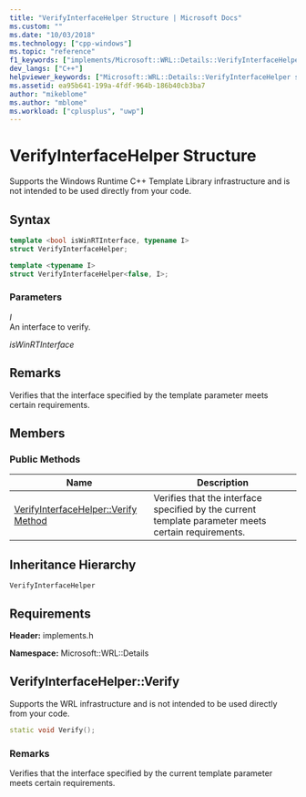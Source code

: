```yaml
---
title: "VerifyInterfaceHelper Structure | Microsoft Docs"
ms.custom: ""
ms.date: "10/03/2018"
ms.technology: ["cpp-windows"]
ms.topic: "reference"
f1_keywords: ["implements/Microsoft::WRL::Details::VerifyInterfaceHelper", "implements/Microsoft::WRL::Details::VerifyInterfaceHelper::Verify"]
dev_langs: ["C++"]
helpviewer_keywords: ["Microsoft::WRL::Details::VerifyInterfaceHelper structure", "Microsoft::WRL::Details::VerifyInterfaceHelper::Verify method"]
ms.assetid: ea95b641-199a-4fdf-964b-186b40cb3ba7
author: "mikeblome"
ms.author: "mblome"
ms.workload: ["cplusplus", "uwp"]
---
```

# VerifyInterfaceHelper Structure

Supports the Windows Runtime C++ Template Library infrastructure and is not intended to be used directly from your code.

## Syntax

```cpp
template <bool isWinRTInterface, typename I>
struct VerifyInterfaceHelper;

template <typename I>
struct VerifyInterfaceHelper<false, I>;
```

### Parameters

*I*<br/>
An interface to verify.

*isWinRTInterface*

## Remarks

Verifies that the interface specified by the template parameter meets certain requirements.

## Members

### Public Methods

Name                                            | Description
----------------------------------------------- | ---------------------------------------------------------------------------------------------------
[VerifyInterfaceHelper::Verify Method](#verify) | Verifies that the interface specified by the current template parameter meets certain requirements.

## Inheritance Hierarchy

`VerifyInterfaceHelper`

## Requirements

**Header:** implements.h

**Namespace:** Microsoft::WRL::Details

## <a name="verify"></a>VerifyInterfaceHelper::Verify

Supports the WRL infrastructure and is not intended to be used directly from your code.

```cpp
static void Verify();
```

### Remarks

Verifies that the interface specified by the current template parameter meets certain requirements.
